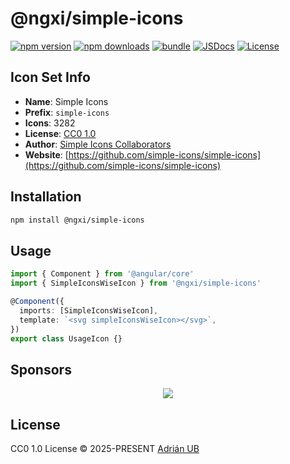# @ngxi/simple-icons

[![npm version][npm-version-src]][npm-version-href]
[![npm downloads][npm-downloads-src]][npm-downloads-href]
[![bundle][bundle-src]][bundle-href]
[![JSDocs][jsdocs-src]][jsdocs-href]
[![License][license-src]][license-href]

## Icon Set Info

- **Name**: Simple Icons
- **Prefix**: `simple-icons`
- **Icons**: 3282
- **License**: [CC0 1.0](https://github.com/simple-icons/simple-icons/blob/develop/LICENSE.md)
- **Author**: [Simple Icons Collaborators](https://github.com/simple-icons/simple-icons)
- **Website**: [https://github.com/simple-icons/simple-icons](https://github.com/simple-icons/simple-icons)

## Installation

```sh
npm install @ngxi/simple-icons
```

## Usage

```ts
import { Component } from '@angular/core'
import { SimpleIconsWiseIcon } from '@ngxi/simple-icons'

@Component({
  imports: [SimpleIconsWiseIcon],
  template: `<svg simpleIconsWiseIcon></svg>`,
})
export class UsageIcon {}
```

## Sponsors

<p align="center">
  <a href="https://cdn.jsdelivr.net/gh/adrian-ub/static/sponsors.svg">
    <img src='https://cdn.jsdelivr.net/gh/adrian-ub/static/sponsors.svg'/>
  </a>
</p>

## License

CC0 1.0 License © 2025-PRESENT [Adrián UB](https://github.com/adrian-ub)

<!-- Badges -->

[npm-version-src]: https://img.shields.io/npm/v/@ngxi/simple-icons?style=flat&colorA=080f12&colorB=1fa669
[npm-version-href]: https://npmjs.com/package/@ngxi/simple-icons
[npm-downloads-src]: https://img.shields.io/npm/dm/@ngxi/simple-icons?style=flat&colorA=080f12&colorB=1fa669
[npm-downloads-href]: https://npmjs.com/package/@ngxi/simple-icons
[bundle-src]: https://img.shields.io/bundlephobia/minzip/@ngxi/simple-icons?style=flat&colorA=080f12&colorB=1fa669&label=minzip
[bundle-href]: https://bundlephobia.com/result?p=@ngxi/simple-icons
[license-src]: https://img.shields.io/npm/l/@ngxi/simple-icons?style=flat&colorA=080f12&colorB=1fa669
[license-href]: https://github.com/adrian-ub/ngxi/blob/main/LICENSE
[jsdocs-src]: https://img.shields.io/badge/jsdocs-reference-080f12?style=flat&colorA=080f12&colorB=1fa669
[jsdocs-href]: https://www.jsdocs.io/package/@ngxi/simple-icons
